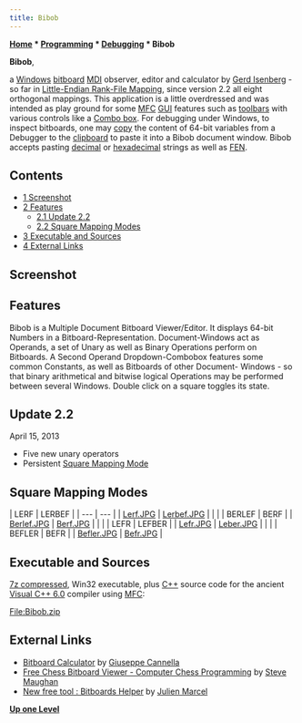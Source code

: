 ```yaml
---
title: Bibob
---
```

**[Home](Home "Home") * [Programming](Programming "Programming") * [Debugging](Debugging "Debugging") * Bibob**

**Bibob**,

a [Windows](Windows "Windows") [bitboard](Bitboards "Bitboards") [MDI](https://en.wikipedia.org/wiki/Multiple_document_interface) observer, editor and calculator by [Gerd Isenberg](Gerd_Isenberg "Gerd Isenberg") - so far in [Little-Endian Rank-File Mapping](Square_Mapping_Considerations#LittleEndianRankFileMapping "Square Mapping Considerations"), since version 2.2 all eight orthogonal mappings. This application is a little overdressed and was intended as play ground for some [MFC](https://en.wikipedia.org/wiki/Microsoft_Foundation_Class_Library) [GUI](GUI "GUI") features such as [toolbars](https://en.wikipedia.org/wiki/Toolbar) with various controls like a [Combo box](https://en.wikipedia.org/wiki/Combo_box). For debugging under Windows, to inspect bitboards, one may [copy](https://en.wikipedia.org/wiki/Cut,_copy,_and_paste) the content of 64-bit variables from a Debugger to the [clipboard](https://en.wikipedia.org/wiki/Clipboard_%28computing%29) to paste it into a Bibob document window. Bibob accepts pasting [decimal](https://en.wikipedia.org/wiki/Decimal) or [hexadecimal](https://en.wikipedia.org/wiki/Hexadecimal) strings as well as [FEN](Forsyth-Edwards_Notation "Forsyth-Edwards Notation").

## Contents

- [1 Screenshot](#screenshot)
- [2 Features](#features)
  - [2.1 Update 2.2](#update-2.2)
  - [2.2 Square Mapping Modes](#square-mapping-modes)
- [3 Executable and Sources](#executable-and-sources)
- [4 External Links](#external-links)

## Screenshot

## [](File:Bibob.JPG) Features

Bibob is a Multiple Document Bitboard Viewer/Editor. It displays 64-bit Numbers in a Bitboard-Representation. Document-Windows act as Operands, a set of Unary as well as Binary Operations perform on Bitboards. A Second Operand Dropdown-Combobox features some common Constants, as well as Bitboards of other Document-
Windows - so that binary arithmetical and bitwise logical Operations may be performed between several Windows. Double click on a square toggles its state.

## Update 2.2

April 15, 2013

- Five new unary operators
- Persistent [Square Mapping Mode](Square_Mapping_Considerations "Square Mapping Considerations")

## Square Mapping Modes

|  LERF
|  LERBEF
|
| --- | --- |
| [Lerf.JPG](File:Lerf.JPG) | [Lerbef.JPG](File:Lerbef.JPG) |
|  |
| BERLEF
| BERF
|
| [Berlef.JPG](File:Berlef.JPG) | [Berf.JPG](File:Berf.JPG) |
|  |
|  LEFR
|  LEFBER
|
| [Lefr.JPG](File:Lefr.JPG) | [Leber.JPG](File:Leber.JPG) |
|  |
|  BEFLER
|  BEFR
|
| [Befler.JPG](File:Befler.JPG) | [Befr.JPG](File:Befr.JPG) |

## Executable and Sources

[7z compressed](https://en.wikipedia.org/wiki/7z), Win32 executable, plus [C++](Cpp "Cpp") source code for the ancient [Visual C++ 6.0](https://en.wikipedia.org/wiki/Visual_C%2B%2B#32-bit_versions) compiler using [MFC](https://en.wikipedia.org/wiki/Microsoft_Foundation_Class_Library):

[File:Bibob.zip](File:Bibob.zip "File:Bibob.zip")

## External Links

- [Bitboard Calculator](http://cinnamonchess.altervista.org/bitboard_calculator/Calc.html) by [Giuseppe Cannella](Giuseppe_Cannella "Giuseppe Cannella")
- [Free Chess Bitboard Viewer - Computer Chess Programming](http://www.chessprogramming.net/computerchess/free-chess-bitboard-viewer/) by [Steve Maughan](Steve_Maughan "Steve Maughan")
- [New free tool : Bitboards Helper](http://www.chess2u.com/t2159-new-free-tool-bitboards-helper) by [Julien Marcel](Julien_Marcel "Julien Marcel")

**[Up one Level](Debugging "Debugging")**

